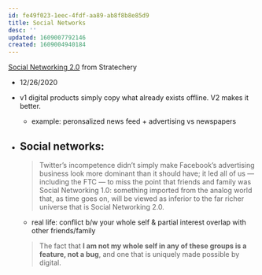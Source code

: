 ```yaml
---
id: fe49f023-1eec-4fdf-aa89-ab8f8b8e85d9
title: Social Networks
desc: ''
updated: 1609007792146
created: 1609004940184
---
```



[Social Networking 2.0](https://stratechery.com/2020/social-networking-2-0/) from Stratechery

- 12/26/2020
-  v1 digital products simply copy what already exists offline. V2 makes it better. 
    - example: peronsalized news feed + advertising vs newspapers 
- Social networks: 
    - 
    > Twitter’s incompetence didn’t simply make Facebook’s advertising business look more dominant than it should have; it led all of us — including the FTC — to miss the point that friends and family was Social Networking 1.0: something imported from the analog world that, as time goes on, will be viewed as inferior to the far richer universe that is Social Networking 2.0.
    
    - real life: conflict b/w your whole self & partial interest overlap with other friends/family
    
    > The fact that **I am not my whole self in any of these groups is a feature, not a bug**, and one that is uniquely made possible by digital.


